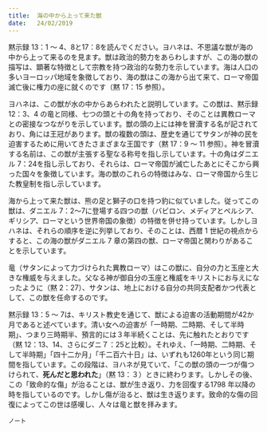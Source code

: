 ```yaml
---
title:  海の中から上って来た獣
date:   24/02/2019
---
```


黙示録 13：1 ～ 4、8と17：8を読んでください。ヨハネは、不思議な獣が海の中から上って来るのを見ます。獣は政治的勢力をあらわしますが、この海の獣の描写は、顕著な特徴として宗教を持つ政治的な勢力を示しています。海は人口の多いヨーロッパ地域を象徴しており、海の獣はこの海から出て来て、ローマ帝国滅亡後に権力の座に就くのです（黙 17：15 参照）。

ヨハネは、この獣が水の中からあらわれたと説明しています。この獣は、黙示録 12：3、4 の竜と同様、七つの頭と十の角を持っており、そのことは異教ローマとの密接なつながりを示しています。獣の頭の上には神を冒瀆する名が記されており、角には王冠があります。獣の複数の頭は、歴史を通じてサタンが神の民を迫害するために用いてきたさまざまな王国です（黙 17：9 ～ 11 参照）。神を冒瀆する名前は、この獣が主張する聖なる称号を指し示しています。十の角はダニエル 7：24を指し示しており、それらは、ローマ帝国が滅亡したあとにそこから興った国々を象徴しています。海の獣のこれらの特徴はみな、ローマ帝国から生じた教皇制を指し示しています。

海から上って来た獣は、熊の足と獅子の口を持つ豹に似ていました。従ってこの獣は、ダニエル 7：2～7に登場する四つの獣（バビロン、メディアとペルシア、ギリシア、ローマという世界帝国の象徴）の特徴を併せ持っています。しかしヨハネは、それらの順序を逆に列挙しており、そのことは、西暦 1 世紀の視点からすると、この海の獣がダニエル 7 章の第四の獣、ローマ帝国と関わりがあることを示しています。

竜（サタンによって力づけられた異教ローマ）はこの獣に、自分の力と玉座と大きな権威を与えました。父なる神が御自分の玉座と権威をキリストにお与えになったように（黙 2：27）、サタンは、地上における自分の共同支配者かつ代表として、この獣を任命するのです。

黙示録 13：5 ～ 7は、キリスト教史を通じて、獣による迫害の活動期間が42か月であると述べています。清い女への迫害が「一時期、二時期、そして半時期」、つまり三時期半、預言的には３年半続くことは、先に触れたとおりです（黙 12：13、14、さらにダニ７：25と比較）。それゆえ、「一時期、二時期、そして半時期」「四十二か月」「千二百六十日」は、いずれも1260年という同じ期間を指しています。この段階は、ヨハネが見ていて、「この獣の頭の一つが傷つけられて、**死んだと思われた**」（黙 13：３）ときに終わります。しかしその後、この「致命的な傷」が治ることは、獣が生き返り、力を回復する1798 年以降の時を指しているのです。しかし傷が治ると、獣は生き返ります。致命的な傷の回復によってこの世は感嘆し、人々は竜と獣を拝みます。

`ノート`